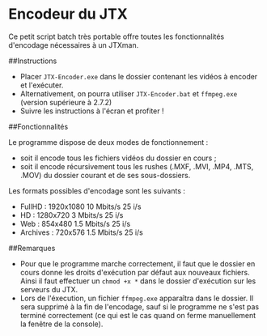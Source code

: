 Encodeur du JTX
===============

Ce petit script batch très portable offre toutes les fonctionnalités d'encodage nécessaires à un JTXman.

##Instructions

* Placer `JTX-Encoder.exe` dans le dossier contenant les vidéos à encoder et l'exécuter.
* Alternativement, on pourra utiliser `JTX-Encoder.bat` et `ffmpeg.exe` (version supérieure à 2.7.2)
* Suivre les instructions à l'écran et profiter !

##Fonctionnalités

Le programme dispose de deux modes de fonctionnement :
* soit il encode tous les fichiers vidéos du dossier en cours ;
* soit il encode récursivement tous les rushes (.MXF, .MVI, .MP4, .MTS, .MOV) du dossier courant et de ses sous-dossiers.

Les formats possibles d'encodage sont les suivants :
* FullHD   : 1920x1080 10 Mbits/s  25 i/s
* HD       : 1280x720  3 Mbits/s   25 i/s
* Web      : 854x480   1.5 Mbits/s 25 i/s
* Archives : 720x576   1.5 Mbits/s 25 i/s


##Remarques

* Pour que le programme marche correctement, il faut que le dossier en cours donne les droits d'exécution par défaut aux nouveaux fichiers. Ainsi il faut effectuer un `chmod +x *` dans le dossier d'exécution sur les serveurs du JTX.
* Lors de l'éxecution, un fichier `ffmpeg.exe` apparaîtra dans le dossier. Il sera supprimé à la fin de l'encodage, sauf si le programme ne s'est pas terminé correctement (ce qui est le cas quand on ferme manuellement la fenêtre de la console).